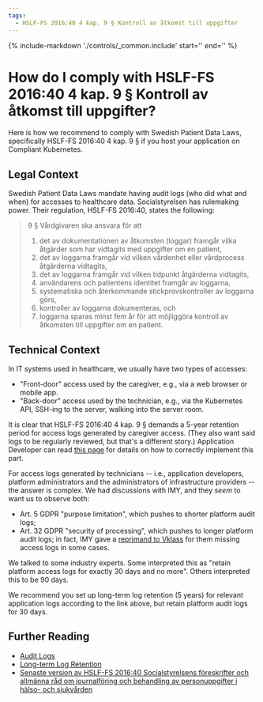 ```yaml
---
tags:
  - HSLF-FS 2016:40 4 kap. 9 § Kontroll av åtkomst till uppgifter
---
```


<!-- markdownlint-disable-file first-line-h1 -->

{%
   include-markdown './controls/_common.include'
   start='<!--legal-disclaimer-start-->'
   end='<!--legal-disclaimer-end-->'
%}

# How do I comply with HSLF-FS 2016:40 4 kap. 9 § Kontroll av åtkomst till uppgifter?

Here is how we recommend to comply with Swedish Patient Data Laws, specifically HSLF-FS 2016:40 4 kap. 9 § if you host your application on Compliant Kubernetes.

## Legal Context

Swedish Patient Data Laws mandate having audit logs (who did what and when) for accesses to healthcare data. Socialstyrelsen has rulemaking power. Their regulation, HSLF-FS 2016:40, states the following:

> 9 § Vårdgivaren ska ansvara för att
>
> 1.  det av dokumentationen av åtkomsten (loggar) framgår vilka åtgärder som har vidtagits med uppgifter om en patient,
> 1.  det av loggarna framgår vid vilken vårdenhet eller vårdprocess åtgärderna vidtagits,
> 1.  det av loggarna framgår vid vilken tidpunkt åtgärderna vidtagits,
> 1.  användarens och patientens identitet framgår av loggarna,
> 1.  systematiska och återkommande stickprovskontroller av loggarna görs,
> 1.  kontroller av loggarna dokumenteras, och
> 1.  loggarna sparas minst fem år för att möjliggöra kontroll av åtkomsten till uppgifter om en patient.

## Technical Context

In IT systems used in healthcare, we usually have two types of accesses:

- "Front-door" access used by the caregiver, e.g., via a web browser or mobile app.
- "Back-door" access used by the technician, e.g., via the Kubernetes API, SSH-ing to the server, walking into the server room.

It is clear that HSLF-FS 2016:40 4 kap. 9 § demands a 5-year retention period for access logs generated by caregiver access.
(They also want said logs to be regularly reviewed, but that's a different story.)
Application Developer can read [this page](../user-guide/long-term-log-retention.md) for details on how to correctly implement this part.

For access logs generated by technicians -- i.e., application developers, platform administrators and the administrators of infrastructure providers -- the answer is complex.
We had discussions with IMY, and they _seem_ to want us to observe both:

- Art. 5 GDPR "purpose limitation", which pushes to shorter platform audit logs;
- Art. 32 GDPR "security of processing", which pushes to longer platform audit logs; in fact, IMY gave a [reprimand to Vklass](https://www.imy.se/tillsyner/vklass/) for them missing access logs in some cases.

We talked to some industry experts. Some interpreted this as "retain platform access logs for exactly 30 days and no more". Others interpreted this to be 90 days.

We recommend you set up long-term log retention (5 years) for relevant application logs according to the link above, but retain platform audit logs for 30 days.

## Further Reading

- [Audit Logs](audit-logs.md)
- [Long-term Log Retention](../user-guide/long-term-log-retention.md)
- [Senaste version av HSLF-FS 2016:40 Socialstyrelsens föreskrifter och allmänna råd om journalföring och behandling av personuppgifter i hälso- och sjukvården](https://www.socialstyrelsen.se/kunskapsstod-och-regler/regler-och-riktlinjer/foreskrifter-och-allmanna-rad/konsoliderade-foreskrifter/201640-om-journalforing-och-behandling-av-personuppgifter-i-halso--och-sjukvarden/)
